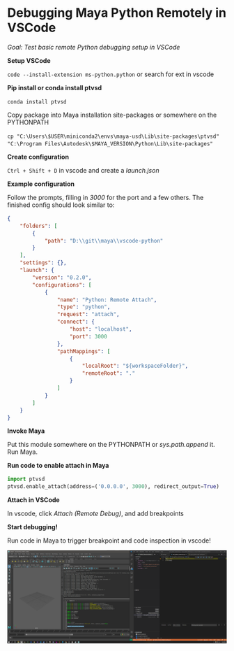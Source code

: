 # Debugging Maya Python Remotely in VSCode

_Goal: Test basic remote Python debugging setup in VSCode_

**Setup VSCode**

`code --install-extension ms-python.python` or search for ext in vscode

**Pip install or conda install ptvsd**

`conda install ptvsd`

Copy package into Maya installation site-packages or somewhere on the PYTHONPATH

`cp "C:\Users\$USER\miniconda2\envs\maya-usd\Lib\site-packages\ptvsd" "C:\Program Files\Autodesk\$MAYA_VERSION\Python\Lib\site-packages"`

**Create configuration**

`Ctrl + Shift + D` in vscode and create a _launch.json_

**Example configuration**

Follow the prompts, filling in _3000_ for the port and a few others. The finished config should look similar to:

```json
{
	"folders": [
		{
			"path": "D:\\git\\maya\\vscode-python"
		}
	],
	"settings": {},
	"launch": {
		"version": "0.2.0",
		"configurations": [
			{
				"name": "Python: Remote Attach",
				"type": "python",
				"request": "attach",
				"connect": {
					"host": "localhost",
					"port": 3000
				},
				"pathMappings": [
					{
						"localRoot": "${workspaceFolder}",
						"remoteRoot": "."
					}
				]
			}
		]
	}
}
```

**Invoke Maya**

Put this module somewhere on the PYTHONPATH or _sys.path.append_ it. Run Maya.

**Run code to enable attach in Maya**

```py
import ptvsd
ptvsd.enable_attach(address=('0.0.0.0', 3000), redirect_output=True)
```

**Attach in VSCode**

In vscode, click _Attach (Remote Debug)_, and add breakpoints

**Start debugging!**

Run code in Maya to trigger breakpoint and code inspection in vscode!

![](screenshot-2021-02-24-220104.png)